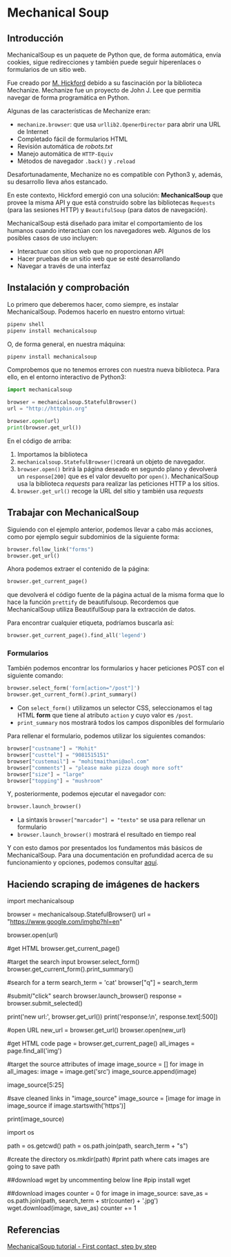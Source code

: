 # Mechanical Soup

## Introducción

MechanicalSoup es un paquete de Python que, de forma automática, envía cookies, sigue redirecciones y también puede seguir hiperenlaces o formularios de un sitio web.

Fue creado por [M. Hickford](https://github.com/hickford/) debido a su fascinación por la biblioteca Mechanize. Mechanize fue un proyecto de John J. Lee que permitia navegar de forma programática en Python.

Algunas de las características de Mechanize eran:

+ `mechanize.browser`: que usa `urllib2.OpenerDirector` para abrir una URL de Internet
+ Completado fácil de formularios HTML
+ Revisión automática de *robots.txt*
+ Manejo automática de `HTTP-Equiv`
+ Métodos de navegador `.back()` y `.reload`

Desafortunadamente, Mechanize no es compatible con Python3 y, además, su desarrollo lleva años estancado.

En este contexto, Hickford emergió con una solución: **MechanicalSoup** que provee la misma API y que está construido sobre las bibliotecas `Requests` (para las sesiones HTTP) y `BeautifulSoup` (para datos de navegación). 

MechanicalSoup está diseñado para imitar el comportamiento de los humanos cuando interactúan con los navegadores web. Algunos de los posibles casos de uso incluyen:

+ Interactuar con sitios web que no proporcionan API
+ Hacer pruebas de un sitio web que se esté desarrollando
+ Navegar a través de una interfaz

## Instalación y comprobación

Lo primero que deberemos hacer, como siempre, es instalar MechanicalSoup. Podemos hacerlo en nuestro entorno virtual:

```python
pipenv shell
pipenv install mechanicalsoup
```

O, de forma general, en nuestra máquina:

```python
pipenv install mechanicalsoup
```
Comprobemos que no tenemos errores con nuestra nueva biblioteca. Para ello, en el entorno interactivo de Python3:

```python
import mechanicalsoup

browser = mechanicalsoup.StatefulBrowser()
url = "http://httpbin.org"

browser.open(url)
print(browser.get_url())
```

En el código de arriba:

1. Importamos la biblioteca
2. `mechanicalsoup.StatefulBrowser()`creará un objeto de navegador. 
3. `browser.open()` brirá la página deseado en segundo plano y devolverá un `response[200]` que es el valor devuelto por `open()`.
    MechanicalSoup usa la biblioteca *requests* para realizar las peticiones HTTP a los sitios.
4.  `browser.get_url()` recoge la URL del sitio y también usa *requests*

## Trabajar con MechanicalSoup

Siguiendo con el ejemplo anterior, podemos llevar a cabo más acciones, como por ejemplo seguir subdominios de la siguiente forma:

```python
browser.follow_link("forms")
browser.get_url()
```

Ahora podemos extraer el contenido de la página:

```python
browser.get_current_page()
```

que devolverá el código fuente de la página actual de la misma forma que lo hace la función `prettify` de beautifulsoup. Recordemos que MechanicalSoup utiliza BeautifulSoup para la extracción de datos.

Para encontrar cualquier etiqueta, podríamos buscarla así:

```python
browser.get_current_page().find_all('legend')
```
### Formularios

También podemos encontrar los formularios y hacer peticiones POST con el siguiente comando:

```python
browser.select_form('form[action="/post"]')
browser.get_current_form().print_summary()
```

+ Con `select_form()` utilizamos un selector CSS, seleccionamos el tag HTML **form** que tiene al atributo `action` y cuyo valor es `/post`. 
+ `print_summary` nos mostrará todos los campos disponibles del formulario


Para rellenar el formulario, podemos utilizar los siguientes comandos:

```python
browser["custname"] = "Mohit"
browser["custtel"] = "9081515151"
browser["custemail"] = "mohitmaithani@aol.com"
browser["comments"] = "please make pizza dough more soft"
browser["size"] = "large"
browser["topping"] = "mushroom"
```

Y, posteriormente, podemos ejecutar el navegador con:

```python
browser.launch_browser()
```

+ La sintaxis `browser["marcador"] = "texto"` se usa para rellenar un formulario
+ `browser.launch_browser()` mostrará el resultado en tiempo real

Y con esto damos por presentados los fundamentos más básicos de MechanicalSoup. Para una documentación en profundidad acerca de su funcionamiento y opciones, podemos consultar [aquí](https://mechanicalsoup.readthedocs.io/en/stable/mechanicalsoup.html).

## Haciendo scraping de imágenes de hackers


import mechanicalsoup
 
browser = mechanicalsoup.StatefulBrowser()
url = "https://www.google.com/imghp?hl=en"
 
browser.open(url)
 
#get HTML
browser.get_current_page()
 
#target the search input
browser.select_form()
browser.get_current_form().print_summary()
 
#search for a term
search_term = 'cat'
browser["q"] = search_term 
 
#submit/"click" search
browser.launch_browser()
response = browser.submit_selected()
 
print('new url:', browser.get_url())
print('response:\n', response.text[:500])

#open URL
new_url = browser.get_url()
browser.open(new_url)
 
#get HTML code
page = browser.get_current_page()
all_images = page.find_all('img')
 
#target the source attributes of image
image_source = []
for image in all_images:
    image = image.get('src')
    image_source.append(image)
 
image_source[5:25]

#save cleaned links in "image_source"
image_source = [image for image in image_source if image.startswith('https')]

print(image_source)


import os
 
path = os.getcwd()
path = os.path.join(path, search_term + "s")
 
#create the directory
os.mkdir(path)
#print path where cats images are going to save
path


##download wget by uncommenting below line
#pip install wget  

##download images
counter = 0
for image in image_source:
    save_as = os.path.join(path, search_term + str(counter) + '.jpg')
    wget.download(image, save_as)
    counter += 1

## Referencias

[MechanicalSoup tutorial - First contact, step by step](https://mechanicalsoup.readthedocs.io/en/stable/tutorial.html)